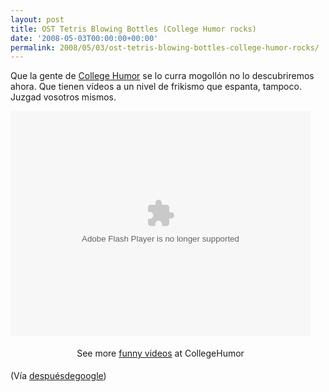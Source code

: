 ```yaml
---
layout: post
title: OST Tetris Blowing Bottles (College Humor rocks)
date: '2008-05-03T00:00:00+00:00'
permalink: 2008/05/03/ost-tetris-blowing-bottles-college-humor-rocks/
---
```

Que la gente de <a href="http://www.collegehumor.com/">College Humor</a> se lo curra mogollón no lo descubriremos ahora. Que tienen vídeos a un nivel de frikismo que espanta, tampoco. Juzgad vosotros mismos.

<object type="application/x-shockwave-flash" data="http://www.collegehumor.com/moogaloop/moogaloop.swf?clip_id=1813839&fullscreen=1" width="480" height="360" ><param name="allowfullscreen" value="true" /><param name="movie" quality="best" value="http://www.collegehumor.com/moogaloop/moogaloop.swf?clip_id=1813839&fullscreen=1" /></object><div style="padding:5px 0; text-align:center; width:480px;">See more <a href="http://www.collegehumor.com/videos">funny videos</a> at CollegeHumor</div>

(Vía <a href="http://despuesdegoogle.com/2008/05/02/botelleando-el-tema-de-tetris/">despuésdegoogle</a>)
